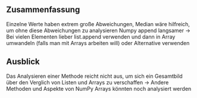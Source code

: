 ## Zusammenfassung

Einzelne Werte haben extrem große Abweichungen, Median wäre hilfreich, um ohne diese Abweichungen zu analysieren
Numpy append langsamer -> Bei vielen Elementen lieber list.append verwenden und dann in Array umwandeln (falls man mit Arrays arbeiten will) oder Alternative verwenden

## Ausblick

Das Analysieren einer Methode reicht nicht aus, um sich ein Gesamtbild über den Verglich von Listen und Arrays zu verschaffen
-> Andere Methoden und Aspekte von NumPy Arrays könnten noch analysiert werden


